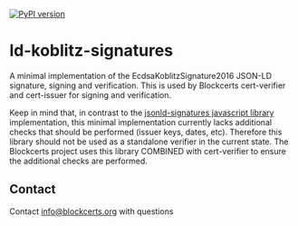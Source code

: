 
[![PyPI version](https://badge.fury.io/py/cert-core.svg)](https://badge.fury.io/py/cert-core)


# ld-koblitz-signatures

A minimal implementation of the EcdsaKoblitzSignature2016 JSON-LD signature, signing and verification. This is used by Blockcerts cert-verifier and cert-issuer for signing and verification. 

Keep in mind that, in contrast to the [jsonld-signatures javascript library](https://github.com/digitalbazaar/jsonld-signatures) implementation, this minimal implementation currently lacks additional checks that should be performed (issuer keys, dates, etc). Therefore this library should not be used as a standalone verifier in the current state. The Blockcerts project uses this library COMBINED with cert-verifier to ensure the additional checks are performed.



## Contact

Contact [info@blockcerts.org](mailto:info@blockcerts.org) with questions
